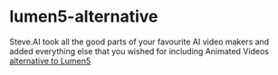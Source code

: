 # lumen5-alternative
Steve.AI took all the good parts of your favourite AI video makers and added everything else that you wished for including Animated Videos <a href="https://www.steve.ai/lumnen5-alternative">alternative to Lumen5</a>
